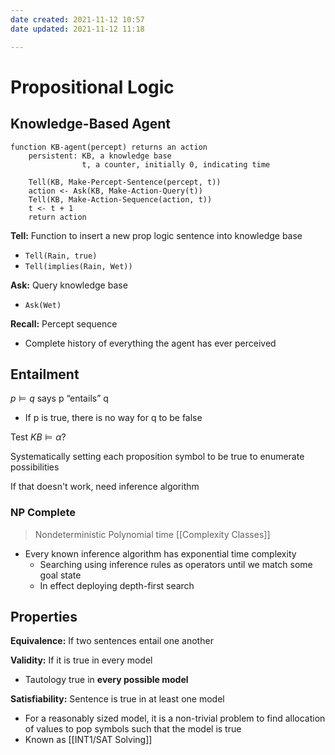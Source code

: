 ```yaml
---
date created: 2021-11-12 10:57
date updated: 2021-11-12 11:18

---
```


# Propositional Logic

## Knowledge-Based Agent

```
function KB-agent(percept) returns an action
	persistent: KB, a knowledge base
				t, a counter, initially 0, indicating time
	
	Tell(KB, Make-Percept-Sentence(percept, t))
	action <- Ask(KB, Make-Action-Query(t))
	Tell(KB, Make-Action-Sequence(action, t))
	t <- t + 1
	return action
```

**Tell:** Function to insert a new prop logic sentence into knowledge base

- `Tell(Rain, true)`
- `Tell(implies(Rain, Wet))`

**Ask:** Query knowledge base

- `Ask(Wet)`

**Recall:** Percept sequence

- Complete history of everything the agent has ever perceived

## Entailment

$p \models q$ says p “entails” q

- If p is true, there is no way for q to be false

Test $KB \models \alpha$?

Systematically setting each proposition symbol to be true to enumerate possibilities

If that doesn't work, need inference algorithm

### NP Complete

> Nondeterministic Polynomial time [[Complexity Classes]]

- Every known inference algorithm has exponential time complexity
  - Searching using inference rules as operators until we match some goal state
  - In effect deploying depth-first search

## Properties

**Equivalence:** If two sentences entail one another

**Validity:** If it is true in every model
- Tautology true in **every possible model**

**Satisfiability:** Sentence is true in at least one model
- For a reasonably sized model, it is a non-trivial problem to find allocation of values to pop symbols such that the model is true
- Known as [[INT1/SAT Solving]]